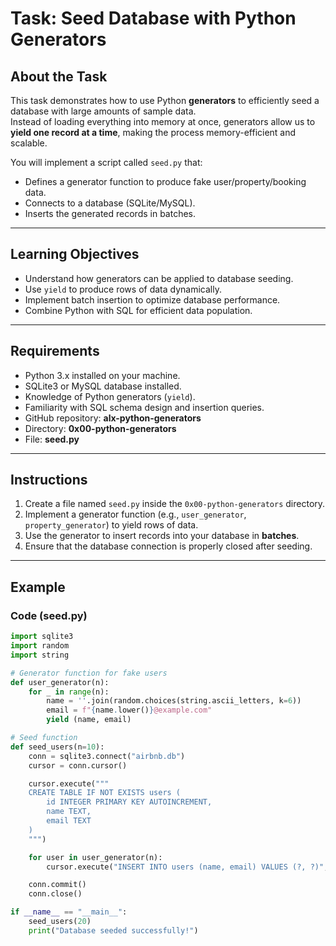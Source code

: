 # Task: Seed Database with Python Generators

## About the Task
This task demonstrates how to use Python **generators** to efficiently seed a database with large amounts of sample data.  
Instead of loading everything into memory at once, generators allow us to **yield one record at a time**, making the process memory-efficient and scalable.

You will implement a script called `seed.py` that:
- Defines a generator function to produce fake user/property/booking data.
- Connects to a database (SQLite/MySQL).
- Inserts the generated records in batches.

---

## Learning Objectives
- Understand how generators can be applied to database seeding.
- Use `yield` to produce rows of data dynamically.
- Implement batch insertion to optimize database performance.
- Combine Python with SQL for efficient data population.

---

## Requirements
- Python 3.x installed on your machine.
- SQLite3 or MySQL database installed.
- Knowledge of Python generators (`yield`).
- Familiarity with SQL schema design and insertion queries.
- GitHub repository: **alx-python-generators**
- Directory: **0x00-python-generators**
- File: **seed.py**

---

## Instructions
1. Create a file named `seed.py` inside the `0x00-python-generators` directory.
2. Implement a generator function (e.g., `user_generator`, `property_generator`) to yield rows of data.
3. Use the generator to insert records into your database in **batches**.
4. Ensure that the database connection is properly closed after seeding.

---

## Example

### Code (seed.py)
```python
import sqlite3
import random
import string

# Generator function for fake users
def user_generator(n):
    for _ in range(n):
        name = ''.join(random.choices(string.ascii_letters, k=6))
        email = f"{name.lower()}@example.com"
        yield (name, email)

# Seed function
def seed_users(n=10):
    conn = sqlite3.connect("airbnb.db")
    cursor = conn.cursor()

    cursor.execute("""
    CREATE TABLE IF NOT EXISTS users (
        id INTEGER PRIMARY KEY AUTOINCREMENT,
        name TEXT,
        email TEXT
    )
    """)

    for user in user_generator(n):
        cursor.execute("INSERT INTO users (name, email) VALUES (?, ?)", user)

    conn.commit()
    conn.close()

if __name__ == "__main__":
    seed_users(20)
    print("Database seeded successfully!")
